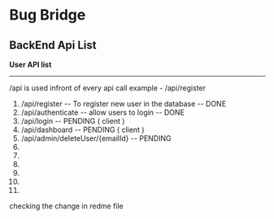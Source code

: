 # Bug Bridge

## BackEnd Api List

**User API list**

---

/api is used infront of every api call
example - /api/register

1. /api/register -- To register new user in the database -- DONE
2. /api/authenticate -- allow users to login -- DONE
3. /api/login -- PENDING ( client )
4. /api/dashboard -- PENDING ( client )
5. /api/admin/deleteUser/{emailId} -- PENDING
6.
7.
8.
9.
10.
11.

checking the change in redme file
